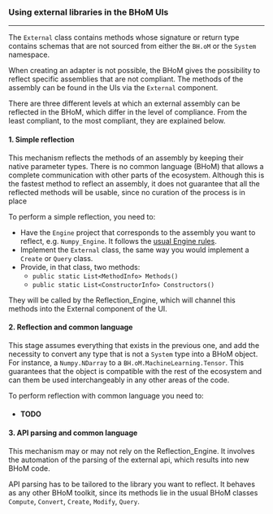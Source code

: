 ### Using external libraries in the BHoM UIs
---

The `External` class contains methods whose signature or return type contains schemas that are not sourced from either the `BH.oM` or the `System` namespace.

When creating an adapter is not possible, the BHoM gives the possibility to reflect specific assemblies that are not compliant.
The methods of the assembly can be found in the UIs via the `External` component.

There are three different levels at which an external assembly can be reflected in the BHoM, which differ in the level of compliance. From the least compliant, to the most compliant, they are explained below.

#### 1. Simple reflection
This mechanism reflects the methods of an assembly by keeping their native parameter types.
There is no common language (BHoM) that allows a complete communication with other parts of the ecosystem.
Although this is the fastest method to reflect an assembly, it does not guarantee that all the reflected methods will be usable, since no curation of the process is in place

To perform a simple reflection, you need to:
- Have the `Engine` project that corresponds to the assembly you want to reflect, e.g. `Numpy_Engine`. It follows the [usual Engine rules](/documentation//BHoM_Engine).
- Implement the `External` class, the same way you would implement a `Create` or `Query` class.
- Provide, in that class, two methods:
  - `public static List<MethodInfo> Methods()`
  - `public static List<ConstructorInfo> Constructors()`

They will be called by the Reflection_Engine, which will channel this methods into the External component of the UI.


#### 2. Reflection and common language
This stage assumes everything that exists in the previous one, and add the necessity to convert any type that is not a `System` type into a BHoM object. For instance, a `Numpy.NDarray` to a `BH.oM.MachineLearning.Tensor`. This guarantees that the object is compatible with the rest of the ecosystem and can them be used interchangeably in any other areas of the code.

To perform reflection with common language you need to:
- #### TODO


#### 3. API parsing and common language
This mechanism may or may not rely on the Reflection_Engine. It involves the automation of the parsing of the external api, which results into new BHoM code.

API parsing has to be tailored to the library you want to reflect.
It behaves as any other BHoM toolkit, since its methods lie in the usual BHoM classes `Compute`, `Convert`, `Create`, `Modify`, `Query`.